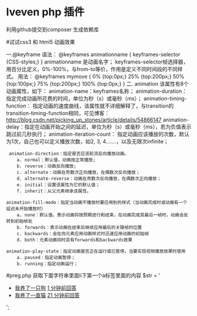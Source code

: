 # lveven php 插件 
利用github提交到composer 生成依赖库

#试试css3 和 html5 动画效果


一.@keyframe
    语法：
    @keyframes animationname {
        keyframes-selector {CSS-styles;}
    }
    animationname 是动画名字；
    keyframes-selector帧选择器，用百分比定义，0%-100%，与from-to等价，作用是定义不同时间段的不同样式。 
    用法： 
    @keyframes mymove { 
        0% {top:0px;} 
        25% {top:200px;} 
        50% {top:100px;} 
        75% {top:200px;} 
        100% {top:0px;} 
    }
二. animation
     该属性有8个动画属性，如下：
     animation-name：keyframes名称； 
     animation-duration： 指定完成动画所花费的时间，单位为秒（s）或毫秒（ms）； 
     animation-timing-function： 指定动画的速度曲线，该属性就不详细解释了，与transition的transition-timing-function相同，可见博客：http://blog.csdn.net/picking_up_stones/article/details/54866147 animation-delay：指定在动画开始之间的延迟，单位为秒（s）或毫秒（ms），若为负值表示跳过前几秒执行； animation-iteration-count： 指定动画应该播放的次数，默认为1次，自己也可以定义播放次数，如2, 3, 4…….，以及无限次infinite；

     animation-direction：指定是否应该轮流反向播放动画。
        a. normal：默认值，动画按正常播放;
        b. reverse：动画反向播放;
        c. alternate：动画在奇数次正向播放，在偶数次反向播放；
        d. alternate-reverse：动画在奇数次反向播放，在偶数次正向播放；
        e. initial：设置该属性为它的默认值；
        f. inherit：从父元素继承该属性。

    animation-fill-mode：指定当动画不播放时要应用到的样式（当动画完成时或动画有一个延迟未开始播放时）
        a. none：默认值，表示动画将按预期进行和结束，在动画完成其最后一帧时，动画会反转到初始帧处
        b. forwards：表示动画在结束后继续应用最后的关键帧的位置
        c. backwards：会在向元素应用动画样式时迅速应用动画的初始帧
        d. both：元素动画同时具有forwards和backwards效果

    animation-play-state：指定动画是否正在运行或已暂停，当要实现视频播放效果时使用
        a. paused：指定动画暂停；
        b. running：指定动画运行；


 #preg.php
 获取下面字符串里面li下第一个a标签里面的内容
 $str = '<ul class="author list-inline">
    <li>
        <a href="xxx">我养了一只狗</a><span class="split"></span>
        <a href="/q/1010000014324744/a-1020000014363955">1 分钟前回答</a>
    </li>
    <li>
        <a href="xxx">我养了一直猫</a>
        <span class="split"></span>
        <a href="/q/1010000014324744/a-1020000014363955">21 分钟前回答</a>
    </li>
</ul>';    
   